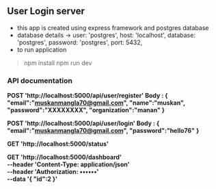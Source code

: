 ## User Login server

- this app is created using express framework and postgres database
- database details -> user: 'postgres', host: 'localhost', database: 'postgres', password: 'postgres', port: 5432,
- to run application
> npm install
> npm run dev

### API documentation

**POST 'http://localhost:5000/api/user/register'
Body : 
{
    "email":"muskanmangla70@gmail.com",
    "name":"muskan",
    "password":"XXXXXXXX",
    "organization":"manan"
}**


**POST 'http://localhost:5000/api/user/login'
Body :
{
    "email":"muskanmangla70@gmail.com",
    "password":"hello76"
}**


**GET 'http://localhost:5000/status'**

**GET 'http://localhost:5000/dashboard' \
--header 'Content-Type: application/json' \
--header 'Authorization: ••••••' \
--data '{
   "id":2
}'**


